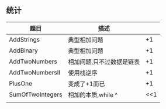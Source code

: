 ## 统计

| 题目  | 描述 |    |
|---|  ---  | --- |
| AddStrings  | 典型相加问题  | +1  |
| AddBinary  | 典型相加问题  | +1  |
| AddTwoNumbers  | 相加问题,只不过数据是链表  | +1  |
| AddTwoNumbersII  | 使用栈逆序  | +1  |
| PlusOne  | 变成了+1而已  | +1  |
| SumOfTwoIntegers  | 相加的本质,while ^ | <<1   | +1  |
|   |   |   |







